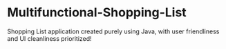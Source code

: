 # Multifunctional-Shopping-List
Shopping List application created purely using Java, with user friendliness and UI cleanliness prioritized!
